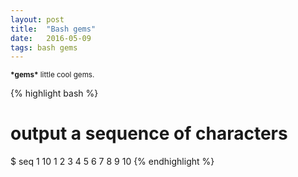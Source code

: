 ```yaml
---
layout: post
title:  "Bash gems"
date:   2016-05-09
tags: bash gems 
---
```

<small>
<strong>*gems*</strong>
little cool gems.
</small>

{% highlight bash %}
# output a sequence of characters
$ seq 1 10
1
2
3
4
5
6
7
8
9
10
{% endhighlight %}
